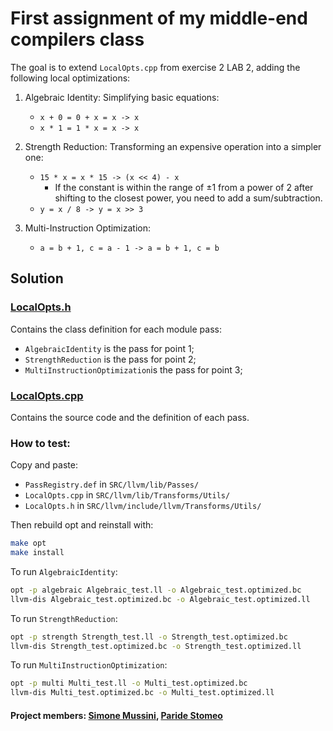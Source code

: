 # First assignment of my middle-end compilers class

The goal is to extend `LocalOpts.cpp` from exercise 2 LAB 2, adding the following local optimizations:

1. Algebraic Identity: Simplifying basic equations:
    - `x + 0 = 0 + x = x -> x`
    - `x * 1 = 1 * x = x -> x`

2. Strength Reduction: Transforming an expensive operation into a simpler one:
    - `15 * x = x * 15 -> (x << 4) - x`
      - If the constant is within the range of ±1 from a power of 2 after shifting to the closest power, you need to add a sum/subtraction.
    - `y = x / 8 -> y = x >> 3`

3. Multi-Instruction Optimization:
    - `a = b + 1, c = a - 1 -> a = b + 1, c = b`


## Solution

### [LocalOpts.h](https://github.com/simomux/LLVM_17/blob/testing/TEST/Assignment1/LocalOpts.h)

Contains the class definition for each module pass:

- `AlgebraicIdentity` is the pass for point 1;
- `StrengthReduction` is the pass for point 2;
- `MultiInstructionOptimization`is the pass for point 3;

### [LocalOpts.cpp](https://github.com/simomux/LLVM_17/blob/testing/TEST/Assignment1/LocalOpts.cpp)

Contains the source code and the definition of each pass.

### How to test:

Copy and paste:

- `PassRegistry.def` in `SRC/llvm/lib/Passes/`
- `LocalOpts.cpp` in `SRC/llvm/lib/Transforms/Utils/`
- `LocalOpts.h` in `SRC/llvm/include/llvm/Transforms/Utils/`

Then rebuild opt and reinstall with:

```Bash
make opt
make install
```

To run `AlgebraicIdentity`:

```Bash
opt -p algebraic Algebraic_test.ll -o Algebraic_test.optimized.bc
llvm-dis Algebraic_test.optimized.bc -o Algebraic_test.optimized.ll
```

To run `StrengthReduction`:

```Bash
opt -p strength Strength_test.ll -o Strength_test.optimized.bc
llvm-dis Strength_test.optimized.bc -o Strength_test.optimized.ll
```

To run `MultiInstructionOptimization`:

```Bash
opt -p multi Multi_test.ll -o Multi_test.optimized.bc
llvm-dis Multi_test.optimized.bc -o Multi_test.optimized.ll
```

#### Project members: [Simone Mussini](https://github.com/simomux), [Paride Stomeo](https://github.com/SupremeXGucci420)